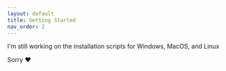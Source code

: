 ```yaml
---
layout: default
title: Getting Started
nav_order: 2
---
```


I'm still working on the installation scripts for Windows, MacOS, and Linux

Sorry ♥